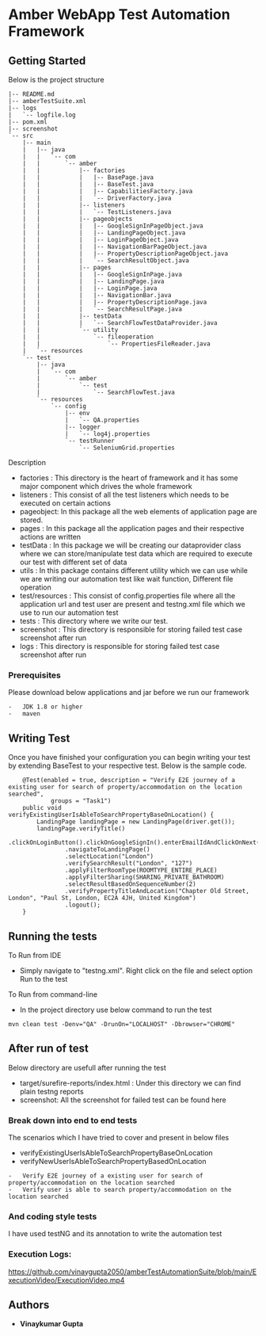# Amber WebApp Test Automation Framework

## Getting Started

Below is the project structure
```
|-- README.md
|-- amberTestSuite.xml
|-- logs
|   `-- logfile.log
|-- pom.xml
|-- screenshot
`-- src
    |-- main
    |   |-- java
    |   |   `-- com
    |   |       `-- amber
    |   |           |-- factories
    |   |           |   |-- BasePage.java
    |   |           |   |-- BaseTest.java
    |   |           |   |-- CapabilitiesFactory.java
    |   |           |   `-- DriverFactory.java
    |   |           |-- listeners
    |   |           |   `-- TestListeners.java
    |   |           |-- pageobjects
    |   |           |   |-- GoogleSignInPageObject.java
    |   |           |   |-- LandingPageObject.java
    |   |           |   |-- LoginPageObject.java
    |   |           |   |-- NavigationBarPageObject.java
    |   |           |   |-- PropertyDescriptionPageObject.java
    |   |           |   `-- SearchResultObject.java
    |   |           |-- pages
    |   |           |   |-- GoogleSignInPage.java
    |   |           |   |-- LandingPage.java
    |   |           |   |-- LoginPage.java
    |   |           |   |-- NavigationBar.java
    |   |           |   |-- PropertyDescriptionPage.java
    |   |           |   `-- SearchResultPage.java
    |   |           |-- testData
    |   |           |   `-- SearchFlowTestDataProvider.java
    |   |           `-- utility
    |   |               `-- fileoperation
    |   |                   `-- PropertiesFileReader.java
    |   `-- resources
    `-- test
        |-- java
        |   `-- com
        |       `-- amber
        |           `-- test
        |               `-- SearchFlowTest.java
        `-- resources
            `-- config
                |-- env
                |   `-- QA.properties
                |-- logger
                |   `-- log4j.properties
                `-- testRunner
                    `-- SeleniumGrid.properties

```
Description
-   factories : This directory is the heart of framework and it has some major component which drives the whole framework
-   listeners : This consist of all the test listeners which needs to be executed on certain actions 
-   pageobject: In this package all the web elements of application page are stored.
-   pages : In this package all the application pages and their respective actions are written
-   testData : In this package we will be creating our dataprovider class where we can store/manipulate test data which are required to execute our test with different set of data  
-   utils : In this package contains different utility which we can use while we are writing our automation test like wait function, Different file operation
-   test/resources : This consist of config.properties file where all the application url and test user are present and testng.xml file which we use to run our automation test
-   tests     : This directory where we write our test.
-   screenshot : This directory is responsible for storing failed test case screenshot after run
-   logs : This directory is responsible for storing failed test case screenshot after run
### Prerequisites

Please download below applications and jar before we run our framework

```
-   JDK 1.8 or higher
-   maven
```

## Writing Test

Once you have finished your configuration you can begin writing your test by extending BaseTest to your respective test. Below is the sample code.
```
    @Test(enabled = true, description = "Verify E2E journey of a existing user for search of property/accommodation on the location searched",
            groups = "Task1")
    public void verifyExistingUserIsAbleToSearchPropertyBaseOnLocation() {
        LandingPage landingPage = new LandingPage(driver.get());
        landingPage.verifyTitle()
                .clickOnLoginButton().clickOnGoogleSignIn().enterEmailIdAndClickOnNext().enterPasswordAndClickOnNext()
                .navigateToLandingPage()
                .selectLocation("London")
                .verifySearchResult("London", "127")
                .applyFilterRoomType(ROOMTYPE_ENTIRE_PLACE)
                .applyFilterSharing(SHARING_PRIVATE_BATHROOM)
                .selectResultBasedOnSequenceNumber(2)
                .verifyPropertyTitleAndLocation("Chapter Old Street, London", "Paul St, London, EC2A 4JH, United Kingdom")
                .logout();
    }

```

## Running the tests

To Run from IDE
-   Simply navigate to "testng.xml".
    Right click on the file and select option Run to the test

To Run from command-line
-   In the project directory use below command to run the test 
```
mvn clean test -Denv="QA" -DrunOn="LOCALHOST" -Dbrowser="CHROME"
```

## After run of test
Below directory are usefull after running the test
- target/surefire-reports/index.html : Under this directory we can find plain testng reports
- screenshot: All the screenshot for failed test can be found here

### Break down into end to end tests

The scenarios which I have tried to cover and present in below files
- verifyExistingUserIsAbleToSearchPropertyBaseOnLocation
- verifyNewUserIsAbleToSearchPropertyBasedOnLocation

```
-   Verify E2E journey of a existing user for search of property/accommodation on the location searched
-   Verify user is able to search property/accommodation on the location searched
```

### And coding style tests

I have used testNG and its annotation to write the automation test

### Execution Logs:

https://github.com/vinaygupta2050/amberTestAutomationSuite/blob/main/ExecutionVideo/ExecutionVideo.mp4

## Authors

* **Vinaykumar Gupta**
